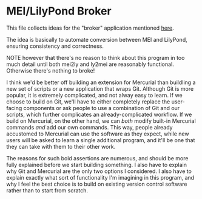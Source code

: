 MEI/LilyPond Broker
==============================

This file collects ideas for the "broker" application mentioned [here](https://lists.uni-paderborn.de/pipermail/mei-l/2014/001308.html).

The idea is basically to automate conversion between MEI and LilyPond, ensuring consistency and correctness.

NOTE however that there's no reason to think about this program in too much detail until both mei2ly and ly2mei are reasonably functional. Otherwise there's nothing to broke!

I think we'd be better off building an extension for Mercurial than buildling a new set of scripts or a new application that wraps Git. Although Git is more popular, it is extremely complicated, and not alway easy to learn. If we choose to build on Git, we'll have to either completely replace the user-facing components or ask people to use a combination of Git and our scripts, which further complicates an already-complicated workflow. If we build on Mercurial, on the other hand, we can *both* modify built-in Mercurial commands *and* add our own commands. This way, people already accustomed to Mercurial can use the software as they expect, while new users will be asked to learn a single additional program, and it'll be one that they can take with them to their other work.

The reasons for such bold assertions are numerous, and should be more fully explained before we start building something. I also have to explain why Git and Mercurial are the only two options I considered. I also have to explain exactly what sort of functionality I'm imagining in this program, and why I feel the best choice is to build on existing version control software rather than to start from scratch.
